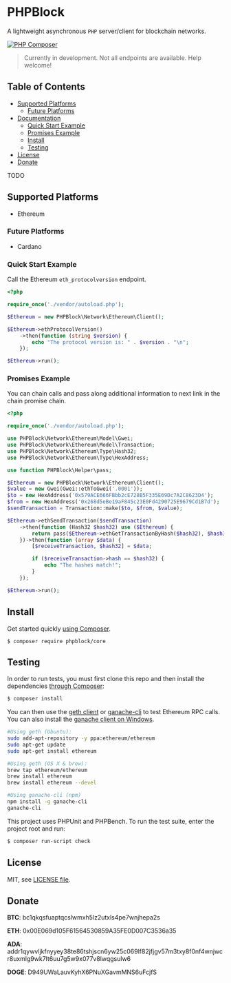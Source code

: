 # PHPBlock
A lightweight asynchronous `PHP` server/client for blockchain networks.

[![PHP Composer](https://github.com/sephynox/phpblock/actions/workflows/php.yml/badge.svg?branch=main)](https://github.com/sephynox/phpblock/actions/workflows/php.yml)

> Currently in development. Not all endpoints are available. Help welcome!

Table of Contents
-----------------
  - [Supported Platforms](#supported-platforms)
    - [Future Platforms](#future-platforms)
  - [Documentation](#documentation)
    - [Quick Start Example](#quick-start-example)
    - [Promises Example](#promises-example)
    - [Install](#install)
    - [Testing](#testing)
  - [License](#license)
  - [Donate](#donate)

TODO

## Supported Platforms

* Ethereum

### Future Platforms

* Cardano
### Quick Start Example
Call the Ethereum `eth_protocolversion` endpoint.
```php
<?php

require_once('./vendor/autoload.php');

$Ethereum = new PHPBlock\Network\Ethereum\Client();

$Ethereum->ethProtocolVersion()
    ->then(function (string $version) {
        echo "The protocol version is: " . $version . "\n";
    });

$Ethereum->run();
```
### Promises Example
You can chain calls and pass along additional information to next link in
the chain promise chain.
```php
<?php

require_once('./vendor/autoload.php');

use PHPBlock\Network\Ethereum\Model\Gwei;
use PHPBlock\Network\Ethereum\Model\Transaction;
use PHPBlock\Network\Ethereum\Type\Hash32;
use PHPBlock\Network\Ethereum\Type\HexAddress;

use function PHPBlock\Helper\pass;

$Ethereum = new PHPBlock\Network\Ethereum\Client();
$value = new Gwei(Gwei::ethToGwei('.0001'));
$to = new HexAddress('0x579ACE666FBbb2cE728B5F335E69Dc7A2C8623D4');
$from = new HexAddress('0x268d5eBe19aF845c23E0Fd4290725E9679Cd1B7d');
$sendTransaction = Transaction::make($to, $from, $value);

$Ethereum->ethSendTransaction($sendTransaction)
    ->then(function (Hash32 $hash32) use ($Ethereum) {
        return pass($Ethereum->ethGetTransactionByHash($hash32), $hash32);
    })->then(function (array $data) {
        [$receiveTransaction, $hash32] = $data;

        if ($receiveTransaction->hash == $hash32) {
            echo "The hashes match!";
        }
    });

$Ethereum->run();
```
## Install
Get started quickly [using Composer](https://getcomposer.org).
```
$ composer require phpblock/core
```
## Testing

In order to run tests, you must first clone this repo and then install the 
dependencies [through Composer](https://getcomposer.org):

```bash
$ composer install
```
You can then use the 
[geth client](https://geth.ethereum.org/docs/install-and-build/installing-geth) 
or [ganache-cli](https://github.com/trufflesuite/ganache-cli) to test 
Ethereum RPC calls. You can also install the 
[ganache client on Windows](https://www.trufflesuite.com/ganache).
```bash
#Using geth (Ubuntu):
sudo add-apt-repository -y ppa:ethereum/ethereum
sudo apt-get update
sudo apt-get install ethereum

#Using geth (OS X & brew):
brew tap ethereum/ethereum
brew install ethereum
brew install ethereum --devel

#Using ganache-cli (npm)
npm install -g ganache-cli
ganache-cli
```

This project uses PHPUnit and PHPBench. To run the test suite, enter the 
project root and run:
```bash
$ composer run-script check
```

## License

MIT, see [LICENSE file](LICENSE).

## Donate
**BTC**: bc1qkqsfuaptqcslwmxh5lz2utxls4pe7wnjhepa2s

**ETH**: 0x00E069d105F61564530859A35FE0D007C3536a35

**ADA**: addr1qywvljkfnyyey38te86tshjscn6yw25c069lf82jfjgv57m3txy8f0nf4wnjwcr8uxmlg9wk7lt6uu7g5w9x077v8lwqgsulw6

**DOGE**: D949UWaLauvKyhX6PNuXGavmMNS6uFcjfS
